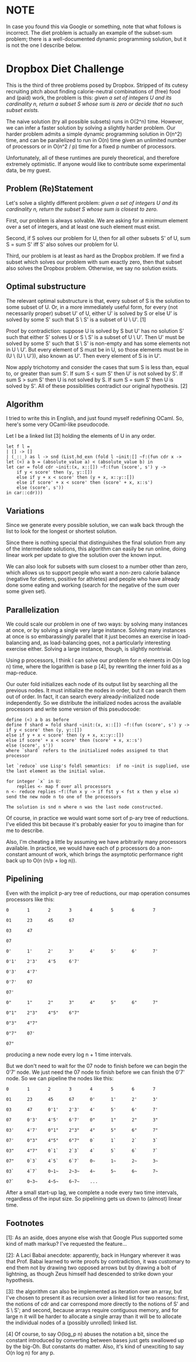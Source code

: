# NOTE

In case you found this via Google or something, note that what follows is incorrect.  The diet problem is actually an example of the subset-sum problem; there is a well-documented dynamic programming solution, but it is not the one I describe below.

# Dropbox Diet Challenge

This is the third of three problems posed by Dropbox.  Stripped of its cutesy recruiting pitch about finding calorie-neutral combinations of (free) food and (paid) work, the problem is this: *given a set of integers U and its cardinality n, return a subset S whose sum is zero or decide that no such subset exists.*

The naive solution (try all possible subsets) runs in O(2^n) time.  However, we can infer a faster solution by solving a slightly harder problem.  Our harder problem admits a simple dynamic programming solution in O(n^2) time, and can be parallelized to run in O(n) time given an unlimited number of processors or in O(n^2 / p) time for a fixed p number of processors.

Unfortunately, all of these runtimes are purely theoretical, and therefore extremely optimistic.  If anyone would like to contribute some experimental data, be my guest.

## Problem (Re)Statement

Let's solve a slightly different problem: *given a set of integers U and its cardinality n, return the subset S whose sum is closest to zero.*

First, our problem is always solvable.  We are asking for a minimum element over a set of integers, and at least one such element must exist.

Second, if S solves our problem for U, then for all other subsets S' of U, sum S = sum S' iff S' also solves our problem for U.

Third, our problem is at least as hard as the Dropbox problem.  If we find a subset which solves our problem with sum exactly zero, then that subset also solves the Dropbox problem.  Otherwise, we say no solution exists.

## Optimal substructure

The relevant optimal substructure is that, every subset of S is the solution to some subset of U.  Or, in a more immediately useful form, for every (not necessarily proper) subset U' of U, either U' is solved by S or else U' is solved by some S' such that S \ S' is a subset of U \ U'. [1]

Proof by contradiction:  suppose U is solved by S but U' has no solution S' such that either S' solves U or S \ S' is a subset of U \ U'.  Then U' must be solved by some S' such that S \ S' is non-empty and has some elements not in U \ U'.  But every element of S must be in U, so those elements must be in (U \ (U \ U')), also known as U'.  Then every element of S is in U'.  

Now apply trichotomy and consider the cases that sum S is less than, equal to, or greater than sum S'.  If sum S < sum S' then U' is not solved by S'.  If sum S > sum S' then U is not solved by S.  If sum S = sum S' then U is solved by S'.  All of these possibilities contradict our original hypothesis. [2]

## Algorithm

I tried to write this in English, and just found myself redefining OCaml.  So, here's some very OCaml-like pseudocode.

Let l be a linked list [3] holding the elements of U in any order.

    let f l = 
    | [] -> []
    | (_::_) as l -> snd (List.hd_exn (fold l ~init:[] ~f:(fun cdr x ->
	let (<) a b = (absolute_value a) < (absolute_value b) in
 	let car = fold cdr ~init:(x, x::[]) ~f:(fun (score', s') y ->
 	    if y < score' then (y, y::[])
 	    else if y + x < score' then (y + x, x::y::[])
 	    else if score' + x < score' then (score' + x, x::s')
 	    else (score', s'))
 	in car::cdr)))

## Variations

Since we generate every possible solution, we can walk back through the list to look for the longest or shortest solution.  

Since there is nothing special that distinguishes the final solution from any of the intermediate solutions, this algorithm can easily be run online, doing linear work per update to give the solution over the known input.

We can also look for subsets with sum closest to a number other than zero, which allows us to support people who want a non-zero calorie balance (negative for dieters, positive for athletes) and people who have already done some eating and working (search for the negative of the sum over some given set).

## Parallelization

We could scale our problem in one of two ways:  by solving many instances at once, or by solving a single very large instance.  Solving many instances at once is so embarassingly parallel that it just becomes an exercise in load-balancing and, as load-balancing goes, not a particularly interesting exercise either.  Solving a large instance, though, is slightly nontrivial.

Using p processors, I think I can solve our problem for n elements in O(n log n) time, where the logarithm is base p [4], by rewriting the inner fold as a map-reduce.

Our outer fold initializes each node of its output list by searching all the previous nodes.  It must initialize the nodes in order, but it can search them out of order.  In fact, it can search every already-initialized node independently.  So we distribute the initialized nodes across the available processors and write some version of this pseudocode:

    define (<) a b as before
    define f shard = fold shard ~init:(x, x::[]) ~f:(fun (score', s') y ->
	if y < score' then (y, y::[])
	else if y + x < score' then (y + x, x::y::[])
 	else if score' + x < score' then (score' + x, x::s')
 	else (score', s'))
    where `shard` refers to the initialized nodes assigned to that processor

    let `reduce` use Lisp's foldl semantics:  if no ~init is supplied, use the last element as the initial value.

    for integer `x` in U:
        replies <- map f over all processors
 	n <- reduce replies ~f:(fun x y -> if fst y < fst x then y else x)
	send the new node n to one of the processors

    The solution is snd n where n was the last node constructed.

Of course, in practice we would want some sort of p-ary tree of reductions.  I've elided this bit because it's probably easier for you to imagine than for me to describe.

Also, I'm cheating a little by assuming we have arbitrarily many processors available.  In practice, we would have each of p processors do a non-constant amount of work, which brings the asymptotic performance right back up to O(n (n/p + log n)).

## Pipelining

Even with the implicit p-ary tree of reductions, our map operation consumes processors like this:

    0       1       2       3       4       5       6       7

    01      23      45      67

    03      47

    07

    0'      1'      2'      3'      4'      5'      6'      7'

    0'1'    2'3'    4'5     6'7'

    0'3'    4'7'

    0'7'    07

    07'

    0"      1"      2"      3"      4"      5"      6"      7"

    0"1"    2"3"    4"5"    6"7"

    0"3"    4"7"

    0"7"    07'

    07"

producing a new node every log n + 1 time intervals.

But we don't need to wait for the 07 node to finish before we can begin the 0'7' node.  We just need the 07 node to finish before we can finish the 0'7' node.  So we can pipeline the nodes like this:

    0       1       2       3       4       5       6       7

    01      23      45      67      0'      1'      2'      3'

    03      47      0'1'    2'3'    4'      5'      6'      7'

    07      0'3'    4'5'    6'7'    0"      1"      2"      3"

    03'     4'7'    0"1"    2"3"    4"      5"      6"      7"

    07'     0"3"    4"5"    6"7"    0`      1`      2`      3`

    03"     4"7"    0`1`    2`3`    4`      5`      6`      7`

    07"     0`3`    4`5`    6`7`    0~      1~      2~      3~

    03`     4`7`    0~1~    2~3~    4~      5~      6~      7~

    07`     0~3~    4~5~    6~7~    ...

After a small start-up lag, we complete a node every two time intervals, regardless of the input size.  So pipelining gets us down to (almost) linear time.

## Footnotes

[1]: As an aside, does anyone else wish that Google Plus supported some kind of math markup?  I've requested the feature...

[2]: A Laci Babai anecdote:  apparently, back in Hungary wherever it was that Prof. Babai learned to write proofs by contradiction, it was customary to end them not by drawing two opposed arrows but by drawing a bolt of lightning, as though Zeus himself had descended to strike down your hypothesis.

[3]: the algorithm can also be implemented as iteration over an array, but I've chosen to present it as recursion over a linked list for two reasons: first, the notions of cdr and car correspond more directly to the notions of S' and S \ S'; and second, because arrays require contiguous memory, and for large n it will be harder to allocate a single array than it will be to allocate the individual nodes of a (possibly unrolled) linked list.

[4] Of course, to say O(log_p n) abuses the notation a bit, since the constant introduced by converting between bases just gets swallowed up by the big-Oh.  But constants do matter.  Also, it's kind of unexciting to say O(n log n) for any p.
